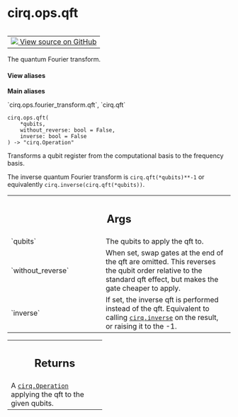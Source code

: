 <div itemscope itemtype="http://developers.google.com/ReferenceObject">
<meta itemprop="name" content="cirq.ops.qft" />
<meta itemprop="path" content="Stable" />
</div>

# cirq.ops.qft

<!-- Insert buttons and diff -->

<table class="tfo-notebook-buttons tfo-api" align="left">

<td>
  <a target="_blank" href="https://github.com/quantumlib/cirq/tree/master/cirq/ops/fourier_transform.py">
    <img src="https://www.tensorflow.org/images/GitHub-Mark-32px.png" />
    View source on GitHub
  </a>
</td>
</table>



The quantum Fourier transform.

<section class="expandable">
  <h4 class="showalways">View aliases</h4>
  <p>
<b>Main aliases</b>
<p>`cirq.ops.fourier_transform.qft`, `cirq.qft`</p>
</p>
</section>

<pre class="devsite-click-to-copy prettyprint lang-py tfo-signature-link">
<code>cirq.ops.qft(
    *qubits,
    without_reverse: bool = False,
    inverse: bool = False
) -> "cirq.Operation"
</code></pre>



<!-- Placeholder for "Used in" -->

Transforms a qubit register from the computational basis to the frequency
basis.

The inverse quantum Fourier transform is `cirq.qft(*qubits)**-1` or
equivalently `cirq.inverse(cirq.qft(*qubits))`.

<!-- Tabular view -->
 <table class="responsive fixed orange">
<colgroup><col width="214px"><col></colgroup>
<tr><th colspan="2"><h2 class="add-link">Args</h2></th></tr>

<tr>
<td>
`qubits`
</td>
<td>
The qubits to apply the qft to.
</td>
</tr><tr>
<td>
`without_reverse`
</td>
<td>
When set, swap gates at the end of the qft are omitted.
This reverses the qubit order relative to the standard qft effect,
but makes the gate cheaper to apply.
</td>
</tr><tr>
<td>
`inverse`
</td>
<td>
If set, the inverse qft is performed instead of the qft.
Equivalent to calling <a href="../../cirq/protocols/inverse.md"><code>cirq.inverse</code></a> on the result, or raising it
to the -1.
</td>
</tr>
</table>



<!-- Tabular view -->
 <table class="responsive fixed orange">
<colgroup><col width="214px"><col></colgroup>
<tr><th colspan="2"><h2 class="add-link">Returns</h2></th></tr>
<tr class="alt">
<td colspan="2">
A <a href="../../cirq/ops/Operation.md"><code>cirq.Operation</code></a> applying the qft to the given qubits.
</td>
</tr>

</table>

